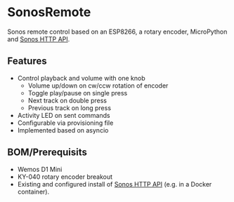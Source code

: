 # SonosRemote

Sonos remote control based on an ESP8266, a rotary encoder, MicroPython and [Sonos HTTP API](https://jishi.github.io/node-sonos-http-api/).

## Features

  * Control playback and volume with one knob
    * Volume up/down on cw/ccw rotation of encoder
    * Toggle play/pause on single press
    * Next track on double press
    * Previous track on long press
  * Activity LED on sent commands
  * Configurable via provisioning file
  * Implemented based on asyncio

## BOM/Prerequisits

  * Wemos D1 Mini
  * KY-040 rotary encoder breakout
  * Existing and configured install of [Sonos HTTP API](https://jishi.github.io/node-sonos-http-api/) (e.g. in a Docker container).
